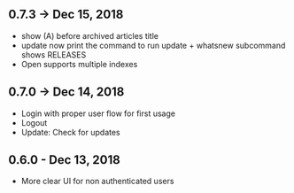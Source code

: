 ## 0.7.3 -> Dec 15, 2018

  * show (A) before archived articles title
  * update now print the command to run update + whatsnew subcommand shows RELEASES
  * Open supports multiple indexes

## 0.7.0 -> Dec 14, 2018

  * Login with proper user flow for first usage
  * Logout
  * Update: Check for updates

## 0.6.0 - Dec 13, 2018

  * More clear UI for non authenticated users
